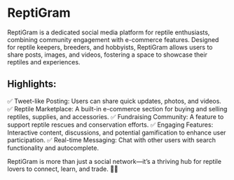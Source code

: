 # ReptiGram

ReptiGram is a dedicated social media platform for reptile enthusiasts, combining community engagement with e-commerce features. Designed for reptile keepers, breeders, and hobbyists, ReptiGram allows users to share posts, images, and videos, fostering a space to showcase their reptiles and experiences.

## Highlights:

✅ Tweet-like Posting: Users can share quick updates, photos, and videos.
✅ Reptile Marketplace: A built-in e-commerce section for buying and selling reptiles, supplies, and accessories.
✅ Fundraising Community: A feature to support reptile rescues and conservation efforts.
✅ Engaging Features: Interactive content, discussions, and potential gamification to enhance user participation.
✅ Real-time Messaging: Chat with other users with search functionality and autocomplete.

ReptiGram is more than just a social network—it’s a thriving hub for reptile lovers to connect, learn, and trade. 🦎🔥

